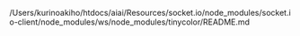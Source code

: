 /Users/kurinoakiho/htdocs/aiai/Resources/socket.io/node_modules/socket.io-client/node_modules/ws/node_modules/tinycolor/README.md